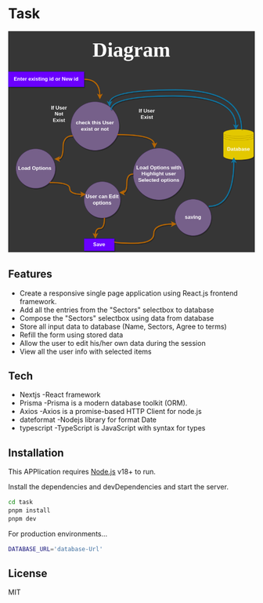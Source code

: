 # Task
<a href="https://task-rakib.vercel.app" target="_blank">
<img src="https://github.com/Rakibs511/task/blob/main/public/task.png"/>
</a>

## Features

- Create a responsive single page application using React.js frontend framework.
- Add all the entries from the "Sectors" selectbox to database
- Compose the "Sectors" selectbox using data from database
- Store all input data to database (Name, Sectors, Agree to terms)
- Refill the form using stored data
- Allow the user to edit his/her own data during the session
- View all the user info with selected items

## Tech

- Nextjs -React framework
- Prisma -Prisma is a modern database toolkit (ORM).
- Axios -Axios is a promise-based HTTP Client for node.js
- dateformat -Nodejs library for format Date
- typescript -TypeScript is JavaScript with syntax for types

## Installation

This APPlication requires [Node.js](https://nodejs.org/) v18+ to run.

Install the dependencies and devDependencies and start the server.

```sh
cd task
pnpm install
pnpm dev
```

For production environments...

```sh
DATABASE_URL='database-Url'
```

## License

MIT
